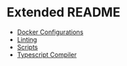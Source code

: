 # Extended README

- [Docker Configurations](../docker/README.md)
- [Linting](linting.md)
- [Scripts](../scripts/README.md)
- [Typescript Compiler](tsc.md)
